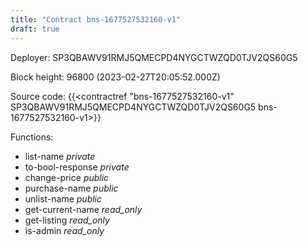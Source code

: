 ```yaml
---
title: "Contract bns-1677527532160-v1"
draft: true
---
```

Deployer: SP3QBAWV91RMJ5QMECPD4NYGCTWZQD0TJV2QS60G5


 



Block height: 96800 (2023-02-27T20:05:52.000Z)

Source code: {{<contractref "bns-1677527532160-v1" SP3QBAWV91RMJ5QMECPD4NYGCTWZQD0TJV2QS60G5 bns-1677527532160-v1>}}

Functions:

* list-name _private_
* to-bool-response _private_
* change-price _public_
* purchase-name _public_
* unlist-name _public_
* get-current-name _read_only_
* get-listing _read_only_
* is-admin _read_only_
